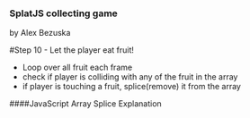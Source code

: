 ### SplatJS collecting game
by Alex Bezuska


#Step 10 - Let the player eat fruit!

- Loop over all fruit each frame
- check if player is colliding with any of the fruit in the array
- if player is touching a fruit, splice(remove) it from the array


####JavaScript Array Splice Explanation



